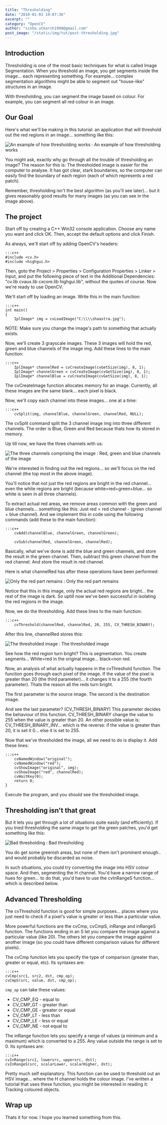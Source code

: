 ```yaml
---
title: "Thresholding"
date: "2010-01-03 19:07:36"
excerpt: ""
category: "OpenCV"
author: "sinha.utkarsh1990@gmail.com"
post_image: "/static/img/tut/post-thresholding.jpg"
---
```



## Introduction

Thresholding is one of the most basic techniques for what is called Image Segmentation. When you threshold an image, you get segments inside the image... each representing something. For example... complex segmentation algorithms might be able to segment out "house-like" structures in an image.

With thresholding, you can segment the image based on colour. For example, you can segment all red colour in an image. 

## Our Goal

Here's what we'll be making in this tutorial: an application that will threshold out the red regions in an image... something like this:

![An example of how thresholding works](/static/img/tut/thresholding_example.jpg)
: An example of how thresholding works

You might ask, exactly why go through all the trouble of thresholding an image? The reason for this is: The thresholded image is easier for the computer to analyse. It has got clear, stark boundaries, so the computer can easily find the boundary of each region (each of which represents a red patch).

Remember, thresholding isn't the best algorithm (as you'll see later)... but it gives reasonably good results for many images (as you can see in the image above). 

## The project

Start off by creating a C++ Win32 console application. Choose any name you want and click OK. Then, accept the default options and click Finish.

As always, we'll start off by adding OpenCV's headers: 
    
    :::c++
    #include <cv.h>
    #include <highgui.h>

Then, goto the Project > Properties > Configuration Properties > Linker > Input, and put the following piece of text in the Additional Dependencies: "cv.lib cvaux.lib cxcore.lib highgui.lib", without the quotes of course. Now we're ready to use OpenCV.

We'll start off by loading an image. Write this in the main function: 
    
    
    :::c++
    int main()
    {
        IplImage* img = cvLoadImage("C:\\\\shaastra.jpg");

NOTE: Make sure you change the image's path to something that actually exists.

Now, we'll create 3 grayscale images. These 3 images will hold the red, green and blue channels of the image img. Add these lines to the main function: 
    
    
    :::c++
        IplImage* channelRed = cvCreateImage(cvGetSize(img), 8, 1);
        IplImage* channelGreen = cvCreateImage(cvGetSize(img), 8, 1);
        IplImage* channelBlue = cvCreateImage(cvGetSize(img), 8, 1);

The cvCreateImage function allocates memory for an image. Currently, all these images are the same blank... each pixel is black.

Now, we'll copy each channel into these images... one at a time: 
    
    
    :::c++
        cvSplit(img, channelBlue, channelGreen, channelRed, NULL);

The cvSplit command split the 3 channel image img into three different channels. The order is Blue, Green and Red because thats how its stored in memory.

Up till now, we have the three channels with us:

![The three channels comprising the image](/static/img/tut/thresholding_channels.jpg)
: Red, green and blue channels of the image

We're interested in finding out the red regions... so we'll focus on the red channel (the top most in the above image).

You'll notice that not just the red regions are bright in the red channel... even the white regions are bright (because white=red+green+blue... so white is seen in all three channels).

To extract actual red areas, we remove areas common with the green and blue channels... something like this: Just red = red channel - (green channel + blue channel). And we implement this in code using the following commands (add these to the main function): 
    
    
    :::c++
        cvAdd(channelBlue, channelGreen, channelGreen);
    
        cvSub(channelRed, channelGreen, channelRed);

Basically, what we've done is add the blue and green channels, and store the result in the green channel. Then, subtract this green channel from the red channel. And store the result in red channel.

Here is what channelRed has after these operations have been performed:

![Only the red part remains](/static/img/tut/thresholding_onlyred.jpg)
: Only the red part remains

Notice that this in this image, only the actual red regions are bright... the rest of the image is dark. So uptill now we've been successful in isolating the red regions in the image.

Now, we do the thresholding. Add these lines to the main function: 
    
    
    :::c++
        cvThreshold(channelRed, channelRed, 20, 255, CV_THRESH_BINARY);

After this line, channelRed stores this:

![The thresholded image](/static/img/tut/thresholding_thresholded1.jpg)
: The thresholded image

See how the red region turn bright? This is segmentation. You create segments... White=red in the original image... black=non red.

Now, an analysis of what actually happens in the cvThreshold function. The function goes through each pixel of the image. If the value of the pixel is greater than 20 (the third parameter)... it changes it to a 255 (the fourth parameter). Thats the reason all the reds turn bright.

The first parameter is the source image. The second is the destination image.

And see the last parameter? (CV_THRESH_BINARY) This parameter decides the behaviour of this function. CV_THRESH_BINARY change the value to 255 when the value is greater than 20. An other possible value is: CV_THRESH_BINARY_INV... which is the reverse: if the value is greater than 20, it is set it 0... else it is set to 255.

Now that we've thresholded the image, all we need to do is display it. Add these lines: 
    
    
    :::c++
        cvNamedWindow("original");
        cvNamedWindow("red");
        cvShowImage("original", img);
        cvShowImage("red", channelRed);
        cvWaitKey(0);
        return 0;
    }

Execute the program, and you should see the thresholded image. 

## Thresholding isn't that great

But it lets you get through a lot of situations quite easily (and efficiently). If you tried thresholding the same image to get the green patches, you'd get something like this:

![Bad thresholding](/static/img/tut/thresholding_bad.jpg)
: Bad thresholding

You do get some greenish areas, but none of them isn't prominent enough.. and would probably be discarded as noise.

In such situations, you could try converting the image into HSV colour space. And then, segmenting the H channel. You'd have a narrow range of hues for green... to do that, you'd have to use the cvInRangeS function... which is described below.

## Advanced Thresholding

The cvThreshold function is good for simple purposes... places where you just need to check if a pixel's value is greater or less than a particular value.

More powerful functions are the cvCmp, cvCmpS, inRange and inRangeS function. The functions ending in an S let you compare the image against a particular value (like 20). The others let you compare the image against another image (so you could have different comparison values for different pixels).

The cvCmp function lets you specify the type of comparison (greater than, greater or equal, etc). Its syntaxes are: 
    
    
    :::c++
    cvCmp(src1, src2, dst, cmp_op);
    cvCmpS(src, value, dst, cmp_op);

`cmp_op` can take these values: 

  * CV_CMP_EQ - equal to
  * CV_CMP_GT - greater than
  * CV_CMP_GE - greater or equal
  * CV_CMP_LT - less than
  * CV_CMP_LE - less or equal
  * CV_CMP_NE - not equal to

The inRange function lets you specify a range of values (a minimum and a maximum) which is converted to a 255. Any value outside the range is set to 0. Its syntaxes are: 
    
    
    :::c++
    cvInRange(src1, lowersrc, uppersrc, dst);
    cvInRangeS(src, scalarLower, scalarHigher, dst);

Pretty much self explanatory. This function can be used to threshold out an HSV image... where the H channel holds the colour image. I've written a tutorial that uses these function, you might be interested in reading it: Tracking coloured objects. 

## Wrap up

Thats it for now. I hope you learned something from this.
